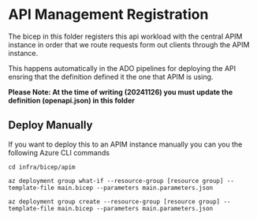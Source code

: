 # API Management Registration

The bicep in this folder registers this api workload with the central APIM instance in order that we route requests form out clients through the APIM instance.

This happens automatically in the ADO pipelines for deploying the API ensring that the definition defined it the one that APIM is using.

**Please Note: At the time of writing (20241126) you must update the definition (openapi.json) in this folder**


## Deploy Manually

If you want to deploy this to an APIM instance manually you can you the following Azure CLI commands

```
cd infra/bicep/apim

az deployment group what-if --resource-group [resource group] --template-file main.bicep --parameters main.parameters.json

az deployment group create --resource-group [resource group] --template-file main.bicep --parameters main.parameters.json

```